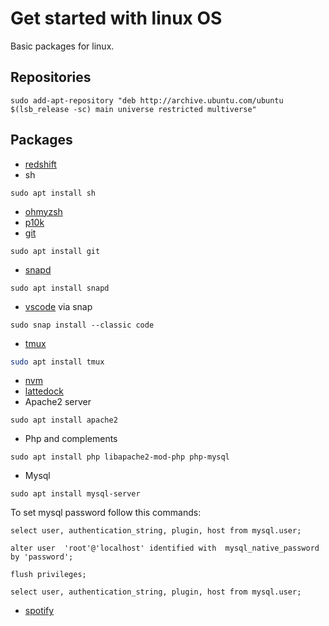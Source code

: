 # Get started with linux OS

Basic packages for linux.

## Repositories
```
sudo add-apt-repository "deb http://archive.ubuntu.com/ubuntu $(lsb_release -sc) main universe restricted multiverse"
```
## Packages
* [redshift](https://github.com/jonls/redshift)
* sh
```
sudo apt install sh
```
* [ohmyzsh](https://ohmyz.sh/)
* [p10k](https://github.com/romkatv/powerlevel10k)
* [git](https://git-scm.com/)
```
sudo apt install git
```
* [snapd](https://snapcraft.io/store)
```
sudo apt install snapd
```
* [vscode](https://code.visualstudio.com/) via snap
```
sudo snap install --classic code
```
* [tmux](https://github.com/tmux/tmux/wiki)
```bash
sudo apt install tmux
```
* [nvm](https://github.com/nvm-sh/nvm)
* [lattedock](https://github.com/KDE/latte-dock)
* Apache2 server
```
sudo apt install apache2
```
* Php and complements 
```
sudo apt install php libapache2-mod-php php-mysql
```
* Mysql
```
sudo apt install mysql-server
```
To set mysql password follow this commands:

```mysql
select user, authentication_string, plugin, host from mysql.user;

alter user  'root'@'localhost' identified with  mysql_native_password by 'password';

flush privileges;

select user, authentication_string, plugin, host from mysql.user;
```
* [spotify](https://www.spotify.com/us/download/linux/)